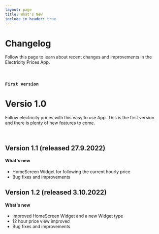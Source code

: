 ```yaml
---
layout: page
title: What's New
include_in_header: true
---
```


# Changelog

Follow this page to learn about recent changes and improvements in the Electricity Prices App.

<br>

### `First version`
# **Versio 1.0**
Follow electricity prices with this easy to use App. This is the first version and there is plenty of new features to come.

<br>

## **Version 1.1 (released 27.9.2022)**

#### What's new
- HomeScreen Widget for following the current hourly price
- Bug fixes and improvements

## **Version 1.2 (released 3.10.2022)**

#### What's new
- Improved HomeScreen Widget and a new Widget type
- 12 hour price view improved
- Bug fixes and improvements

<br>
